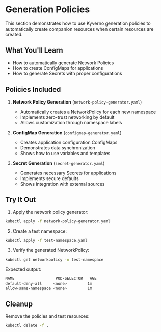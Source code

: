 # Generation Policies

This section demonstrates how to use Kyverno generation policies to automatically create companion resources when certain resources are created.

## What You'll Learn

- How to automatically generate Network Policies
- How to create ConfigMaps for applications
- How to generate Secrets with proper configurations

## Policies Included

1. **Network Policy Generation** (`network-policy-generator.yaml`)
   - Automatically creates a NetworkPolicy for each new namespace
   - Implements zero-trust networking by default
   - Allows customization through namespace labels

2. **ConfigMap Generation** (`configmap-generator.yaml`)
   - Creates application configuration ConfigMaps
   - Demonstrates data synchronization
   - Shows how to use variables and templates

3. **Secret Generation** (`secret-generator.yaml`)
   - Generates necessary Secrets for applications
   - Implements secure defaults
   - Shows integration with external sources

## Try It Out

1. Apply the network policy generator:
```bash
kubectl apply -f network-policy-generator.yaml
```

2. Create a test namespace:
```bash
kubectl apply -f test-namespace.yaml
```

3. Verify the generated NetworkPolicy:
```bash
kubectl get networkpolicy -n test-namespace
```

Expected output:
```bash
NAME                  POD-SELECTOR   AGE
default-deny-all     <none>         1m
allow-same-namespace <none>         1m
```

## Cleanup

Remove the policies and test resources:
```bash
kubectl delete -f .
``` 